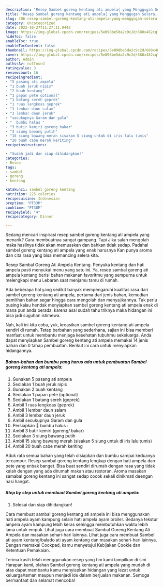 ```yaml
---
description: "Resep Sambel goreng kentang ati ampela{ yang Menggugah Selera,  Menu Buat lebaran"
title: "Resep Sambel goreng kentang ati ampela{ yang Menggugah Selera,  Menu Buat lebaran"
slug: 406-resep-sambel-goreng-kentang-ati-ampela-yang-menggugah-selera-menu-buat-lebaran
category: Uncategorized
date: 2022-10-27T11:27:11.044Z
image: https://img-global.cpcdn.com/recipes/5e098be5da2c9c2d/680x482cq70/sambel-goreng-kentang-ati-ampela-foto-resep-utama.jpg
hideToc: false
enableToc: true
enableTocContent: false
thumbnail: https://img-global.cpcdn.com/recipes/5e098be5da2c9c2d/680x482cq70/sambel-goreng-kentang-ati-ampela-foto-resep-utama.jpg
cover: https://img-global.cpcdn.com/recipes/5e098be5da2c9c2d/680x482cq70/sambel-goreng-kentang-ati-ampela-foto-resep-utama.jpg
author: Admin
authorAv: notfound
ratingvalue: 3
reviewcount: 16
recipeingredient:
- "5 pasang ati ampela"
- "1 buah jeruk nipis"
- "2 buah kentang"
- "1 papan pete optional"
- "1 batang sereh geprek"
- "1 ruas lengkoas geprek"
- "1 lembar daun salam"
- "3 lembar daun jeruk"
- "secukupnya Garam dan gula"
- "  bumbu halus "
- "3 butir kemiri goreng bakar"
- "3 siung bawang putih"
- "15 siung bawang merah sisakan 5 siung untuk di iris lalu tumis"
- "20 buah cabe merah keriting"
recipeinstructions:

- "Sudah jadi dan siap dihidangkan!"
categories:
- Resep
tags:
- sambel
- goreng
- kentang

katakunci: sambel goreng kentang 
nutrition: 225 calories
recipecuisine: Indonesian
preptime: "PT33M"
cooktime: "PT38M"
recipeyield: "4"
recipecategory: Dinner

---
```



Sedang mencari inspirasi resep sambel goreng kentang ati ampela yang menarik? Cara membuatnya sangat gampang. Tapi Jika salah mengolah maka hasilnya tidak akan memuaskan dan bahkan tidak sedap. Padahal sambel goreng kentang ati ampela yang enak harusnya Kan punya aroma dan cita rasa yang bisa memancing selera kita.


Resep Sambal Goreng Ati Ampela Kentang. Penyuka kentang dan hati ampela pasti menyukai menu yang satu ini. Ya, resep sambal goreng ati ampela kentang berisi bahan makanan favoritmu yang sempurna untuk melengkapi menu Lebaran saat menjamu tamu di rumah.

Ada beberapa hal yang sedikit banyak mempengaruhi kualitas rasa dari sambel goreng kentang ati ampela, pertama dari jenis bahan, kemudian pemilihan bahan segar hingga cara mengolah dan menyajikannya. Tak perlu pusing kalau hendak menyiapkan sambel goreng kentang ati ampela enak di mana pun anda berada, karena asal sudah tahu triknya maka hidangan ini bisa jadi suguhan istimewa.


Nah, kali ini kita coba, yuk, kreasikan sambel goreng kentang ati ampela sendiri di rumah. Tetap berbahan yang sederhana, sajian ini bisa memberi manfaat untuk membantu menjaga kesehatan tubuhmu sekeluarga. Anda dapat menyiapkan Sambel goreng kentang ati ampela memakai 14 jenis bahan dan 0 tahap pembuatan. Berikut ini cara untuk menyiapkan hidangannya.

<!--inarticleads1-->

##### Bahan-bahan dan bumbu yang harus ada untuk pembuatan Sambel goreng kentang ati ampela:

1. Gunakan 5 pasang ati ampela
1. Sediakan 1 buah jeruk nipis
1. Gunakan 2 buah kentang
1. Sediakan 1 papan pete (optional)
1. Sediakan 1 batang sereh (geprek)
1. Ambil 1 ruas lengkoas (geprek)
1. Ambil 1 lembar daun salam
1. Ambil 3 lembar daun jeruk
1. Ambil secukupnya Garam dan gula
1. Persiapkan  🌻 bumbu halus :
1. Ambil 3 butir kemiri (goreng/ bakar)
1. Sediakan 3 siung bawang putih
1. Ambil 15 siung bawang merah (sisakan 5 siung untuk di iris lalu tumis)
1. Ambil 20 buah cabe merah keriting


Aduk rata semua bahan yang telah disiapkan dan bumbu sampai keduanya tercampur. Resep sambal goreng kentang lengkap dengan hati ampela dan pete yang enbak banget. Bisa buat sendiri dirumah dengan rasa yang tidak kalah dengan yang ada dirumah makan atau restoran. Aroma masakan samabal goreng kentang ini sangat sedap cocok sekali dinikmati deengan nasi hangat. 

<!--inarticleads2-->

##### Step by step untuk membuat Sambel goreng kentang ati ampela:


1. Selesai dan siap dihidangkan!

Cara membuat sambal goreng kentang ati ampela ini bisa menggunakan hati ampela ayam kampung selain hati ampela ayam broiler. Bedanya tekstur ampela ayam kampung lebih keras sehingga membutuhkan waktu lebih lama untuk empuk. Lihat juga cara membuat Sambal Goreng Kentang Ati Ampela dan masakan sehari-hari lainnya. Lihat juga cara membuat Sambel ati ayam kentang/balado ati ayam kentang dan masakan sehari-hari lainnya. Dengan memakai Cookpad, kamu menyetujui Kebijakan Cookie dan Ketentuan Pemakaian. 

Terima kasih telah menggunakan resep yang tim kami tampilkan di sini. Harapan kami, olahan Sambel goreng kentang ati ampela yang mudah di atas dapat membantu kamu menyiapkan hidangan yang lezat untuk keluarga/teman maupun menjadi ide dalam berjualan makanan. Semoga bermanfaat dan selamat mencoba!

